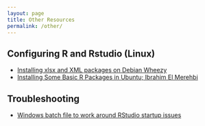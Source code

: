 ```yaml
---
layout: page
title: Other Resources
permalink: /other/
---
```


## Configuring R and Rstudio (Linux)

- [Installing xlsx and XML packages on Debian Wheezy](http://allanino.me/blog/programming/installing-some-r-packages/)
- [Installing Some Basic R Packages in Ubuntu; Ibrahim El Merehbi]( http://elmerehbi.wordpress.com/2014/09/09/installing-some-basic-r-packages-in-ubuntu)


## Troubleshooting
- [Windows batch file to work around RStudio startup issues](https://github.com/stepds/contrib-DataScienceSpecialization/blob/master/README.md)
